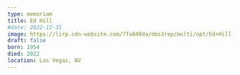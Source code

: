 ```yaml
---
type: memoriam
title: Ed Hill
#date: 2022-12-31
image: https://lirp.cdn-website.com/7fa840da/dms3rep/multi/opt/Ed+Hill-1920w.png
draft: false
born: 1954
died: 2022
location: Las Vegas, NV
---
```

